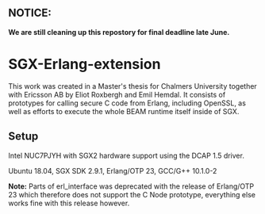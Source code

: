 ## NOTICE:
**We are still cleaning up this repostory for final deadline late June.**

# SGX-Erlang-extension

This work was created in a Master's thesis for Chalmers University together with Ericsson AB by Eliot Roxbergh and Emil Hemdal.
It consists of prototypes for calling secure C code from Erlang, including OpenSSL, as well as efforts to execute the whole BEAM runtime itself inside of SGX.

## Setup

Intel NUC7PJYH with SGX2 hardware support using the DCAP 1.5 driver.

Ubuntu 18.04, SGX SDK 2.9.1, Erlang/OTP 23, GCC/G++ 10.1.0-2

**Note:** Parts of erl\_interface was deprecated with the release of Erlang/OTP 23 which therefore does not support the C Node prototype, everything else works fine with this release however.

